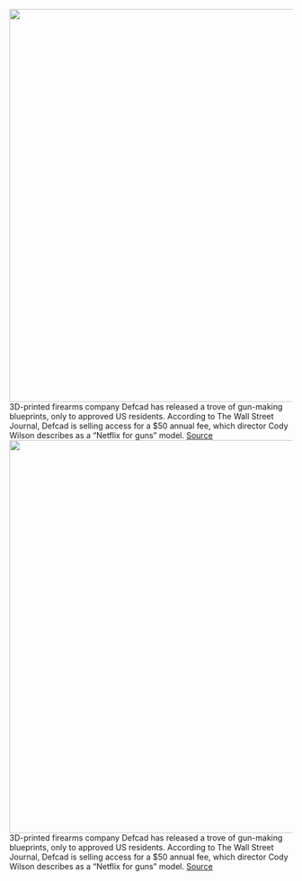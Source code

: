 <img src='https://cdn.vox-cdn.com/thumbor/sA_x4571mf4IYXrIAuDw_Bg2FDU=/0x0:3600x2342/1200x800/filters:focal(1512x883:2088x1459)/cdn.vox-cdn.com/uploads/chorus_image/image/66574577/1009245458.jpg.0.jpg' width='700px' /><br/>
3D-printed firearms company Defcad has released a trove of gun-making blueprints, only to approved US residents. According to The Wall Street Journal, Defcad is selling access for a $50 annual fee, which director Cody Wilson describes as a “Netflix for guns” model.
<a href='https://www.theverge.com/2020/3/30/21199519/defense-distributed-defcad-3d-printed-gun-library-launch-vetting'> Source <a/><img src='https://cdn.vox-cdn.com/thumbor/sA_x4571mf4IYXrIAuDw_Bg2FDU=/0x0:3600x2342/1200x800/filters:focal(1512x883:2088x1459)/cdn.vox-cdn.com/uploads/chorus_image/image/66574577/1009245458.jpg.0.jpg' width='700px' /><br/>
3D-printed firearms company Defcad has released a trove of gun-making blueprints, only to approved US residents. According to The Wall Street Journal, Defcad is selling access for a $50 annual fee, which director Cody Wilson describes as a “Netflix for guns” model.
<a href='https://www.theverge.com/2020/3/30/21199519/defense-distributed-defcad-3d-printed-gun-library-launch-vetting'> Source <a/>